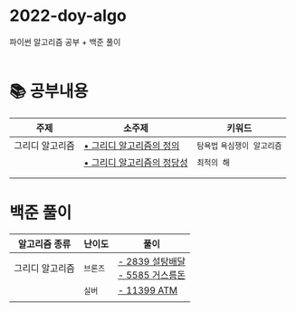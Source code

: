 # 2022-doy-algo
파이썬 알고리즘 공부 + 백준 풀이  <br><br>


# 📚 공부내용
| 주제	| 소주제 |	키워드  |
|---|---|---|
|그리디 알고리즘 | [• 그리디 알고리즘의 정의](https://github.com/Dominsol/2022-doy-algo/issues/1#issue-1236206148)| `탐욕법` `욕심쟁이 알고리즘`  |
|  | [• 그리디 알고리즘의 정당성](https://github.com/Dominsol/2022-doy-algo/issues/1#issuecomment-1126874230)|	`최적의 해` |
|  |   |  |
|  |   |  |


# 백준 풀이
| 알고리즘 종류 | 난이도 | 풀이 |
| ---| ---| ---|
|그리디 알고리즘 | `브론즈`  | [- 2839 설탕배달](https://github.com/heydoy/BOJAlgorithmPython/tree/main/%EB%B0%B1%EC%A4%80/Bronze/2839.%E2%80%85%EC%84%A4%ED%83%95%E2%80%85%EB%B0%B0%EB%8B%AC)<br>[- 5585 거스름돈](https://github.com/heydoy/BOJAlgorithmPython/tree/main/%EB%B0%B1%EC%A4%80/Bronze/5585.%E2%80%85%EA%B1%B0%EC%8A%A4%EB%A6%84%EB%8F%88)|
| | `실버` | [- 11399 ATM](https://github.com/heydoy/BOJAlgorithmPython/tree/main/%EB%B0%B1%EC%A4%80/Silver/11399.%E2%80%85ATM) |
| | | | 
